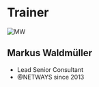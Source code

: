 <!SLIDE noprint smbullets>

# Trainer
<img id="staff" src="/global/_images/netways/staff/MW.jpg" alt="MW">

## Markus Waldmüller

* Lead Senior Consultant
* @NETWAYS since 2013
